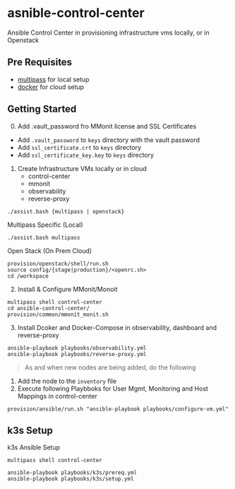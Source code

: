 # asnible-control-center

Ansible Control Center in provisioning infrastructure vms
locally, or in Openstack

## Pre Requisites

-   [multipass](https://multipass.run/) for local setup
-   [docker](https://www.docker.com/) for cloud setup

## Getting Started

0. Add .vault_password fro MMonit license and SSL Certificates

-   Add `.vault_password` to `keys` directory with the vault password
-   Add `ssl_certificate.crt` to `keys` directory
-   Add `ssl_certificate_key.key` to `keys` directory

1. Create Infrastructure VMs locally or in cloud
    - control-center
    - mmonit
    - observability
    - reverse-proxy

```
./assist.bash {multipass | openstack}
```

Multipass Specific (Local)

```
./assist.bash multipass
```

Open Stack (On Prem Cloud)

```
provision/openstack/shell/run.sh
source config/{stage|production}/<openrc.sh>
cd /workspace
```

2. Install & Configure MMonit/Monoit

```
multipass shell control-center
cd ansible-control-center/
provision/common/mmonit_monit.sh
```

3. Install Dcoker and Docker-Compose in observability, dashboard and reverse-proxy

```
ansible-playbook playbooks/observability.yml
ansible-playbook playbooks/reverse-proxy.yml
```

> As and when new nodes are being added, do the following

1. Add the node to the `inventory` file
2. Execute following Playbboks for User Mgmt, Monitoring and Host Mappings in control-center

```
provision/ansible/run.sh "ansible-playbook playbooks/configure-vm.yml"
```

## k3s Setup

k3s Ansible Setup

```
multipass shell control-center

ansible-playbook playbooks/k3s/prereq.yml
ansible-playbook playbooks/k3s/setup.yml
```
